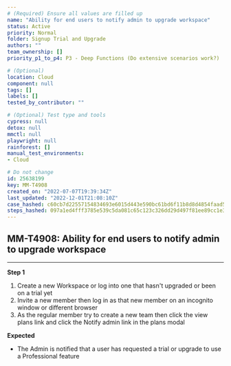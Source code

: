 ```yaml
---
# (Required) Ensure all values are filled up
name: "Ability for end users to notify admin to upgrade workspace"
status: Active
priority: Normal
folder: Signup Trial and Upgrade
authors: ""
team_ownership: []
priority_p1_to_p4: P3 - Deep Functions (Do extensive scenarios work?)

# (Optional)
location: Cloud
component: null
tags: []
labels: []
tested_by_contributor: ""

# (Optional) Test type and tools
cypress: null
detox: null
mmctl: null
playwright: null
rainforest: []
manual_test_environments:
- Cloud

# Do not change
id: 25638199
key: MM-T4908
created_on: "2022-07-07T19:39:34Z"
last_updated: "2022-12-01T21:08:10Z"
case_hashed: c60cb7d22557154834693e6015d443e590bc61bd6f11b8d8d4854faad5078677a70d84dcb65f2889c917f2b2c565b8fb
steps_hashed: 097a1ed4fff3785e539c5da081c65c123c326dd29d497f81ee89cc1e39e8fa587c958e8eec919230b988d8e8d1966813
---
```


<!-- (Auto-generated) Based on frontmatter's "key" and "name" -->

## MM-T4908: Ability for end users to notify admin to upgrade workspace

---

**Step 1**

1. Create a new Workspace or log into one that hasn't upgraded or been on a trial yet
2. Invite a new member then log in as that new member on an incognito window or different browser
3. As the regular member try to create a new team then click the view plans link and click the Notify admin link in the plans modal

**Expected**

- The Admin is notified that a user has requested a trial or upgrade to use a Professional feature
